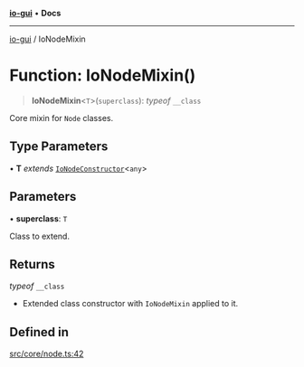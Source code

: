 [**io-gui**](../README.md) • **Docs**

***

[io-gui](../README.md) / IoNodeMixin

# Function: IoNodeMixin()

> **IoNodeMixin**\<`T`\>(`superclass`): *typeof* `__class`

Core mixin for `Node` classes.

## Type Parameters

• **T** *extends* [`IoNodeConstructor`](../interfaces/IoNodeConstructor.md)\<`any`\>

## Parameters

• **superclass**: `T`

Class to extend.

## Returns

*typeof* `__class`

- Extended class constructor with `IoNodeMixin` applied to it.

## Defined in

[src/core/node.ts:42](https://github.com/io-gui/io/blob/main/src/core/node.ts#L42)
